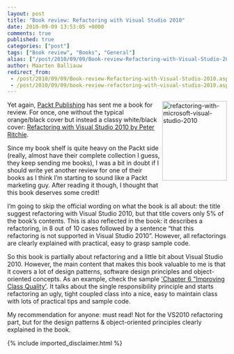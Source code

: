 ```yaml
---
layout: post
title: "Book review: Refactoring with Visual Studio 2010"
date: 2010-09-09 13:53:05 +0000
comments: true
published: true
categories: ["post"]
tags: ["Book review", "Books", "General"]
alias: ["/post/2010/09/09/Book-review-Refactoring-with-Visual-Studio-2010.aspx", "/post/2010/09/09/book-review-refactoring-with-visual-studio-2010.aspx"]
author: Maarten Balliauw
redirect_from:
 - /post/2010/09/09/Book-review-Refactoring-with-Visual-Studio-2010.aspx.html
 - /post/2010/09/09/book-review-refactoring-with-visual-studio-2010.aspx.html
---
```

<p><a href="https://www.packtpub.com/refactoring-with-microsoft-visual-studio-2010/book" target="_blank"><img style="background-image: none; border-right-width: 0px; margin: 0px 0px 5px 5px; padding-left: 0px; padding-right: 0px; display: inline; border-top-width: 0px; border-bottom-width: 0px; border-left-width: 0px; padding-top: 0px" title="refactoring-with-microsoft-visual-studio-2010" border="0" alt="refactoring-with-microsoft-visual-studio-2010" align="right" src="/images/refactoring-with-microsoft-visual-studio-2010.jpg" width="148" height="182" /></a>Yet again, <a href="http://www.packtpub.com" target="_blank">Packt Publishing</a> has sent me a book for review. For once, one without the typical orange/black cover but instead a classy white/black cover: <a href="https://www.packtpub.com/refactoring-with-microsoft-visual-studio-2010/book" target="_blank">Refactoring with Visual Studio 2010 by Peter Ritchie</a>.</p>  <p>Since my book shelf is quite heavy on the Packt side (really, almost have their complete collection I guess, they keep sending me books), I was a bit in doubt if I should write yet another review for one of their books as I think I’m starting to sound like a Packt marketing guy. After reading it though, I thought that this book deserves some credit!</p>  <p>I’m going to skip the official wording on what the book is all about: the title suggest refactoring with Visual Studio 2010, but that title covers only 5% of the book’s contents. This is also reflected in the book: it describes a refactoring, in 8 out of 10 cases followed by a sentence “that this refactoring is not supported in Visual Studio 2010”. However, all refactorings are clearly explained with practical, easy to grasp sample code.</p>  <p>So this book is partially about refactoring and a little bit about Visual Studio 2010. However, the main content that makes this book valuable to me is that it covers a lot of design patterns, software design principles and object-oriented concepts. As an example, check the sample <a href="https://www.packtpub.com/sites/default/files/0103-chapter-6-improving-class-quality.pdf">'Chapter 6 &quot;Improving Class Quality'</a>. It talks about the single responsibility principle and starts refactoring an ugly, tight coupled class into a nice, easy to maintain class with lots of practical tips and sample code.</p>  <p>My recommendation for anyone: must read! Not for the VS2010 refactoring part, but for the design patterns &amp; object-oriented principles clearly explained in the book.</p>
{% include imported_disclaimer.html %}
